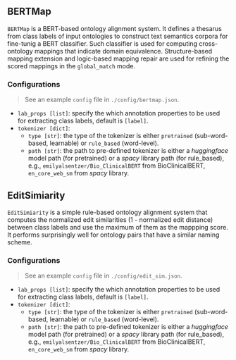 ## BERTMap

`BERTMap` is a BERT-based ontology alignment system. It defines a thesarus from class labels of input ontologies to construct text semantics corpora for fine-tunig a BERT classifier. Such classifier is used for computing cross-ontology mappings that indicate domain equivalence. Structure-based mapping extension and logic-based mapping repair are used for refining the scored mappings in the `global_match` mode.

### Configurations
> See an example `config` file in `./config/bertmap.json`.

- `lab_props [list]`: specify the which annotation properties to be used for extracting class labels, default is `[label]`.
- `tokenizer [dict]`:
  - `type [str]`: the type of the tokenizer is either `pretrained` (sub-word-based, learnable) or `rule_based` (word-level).
  - `path [str]`: the path to pre-defined tokenizer is either a *huggingface* model path (for pretrained) or a *spacy* library path (for rule_based), e.g., `emilyalsentzer/Bio_ClinicalBERT` from BioClinicalBERT, `en_core_web_sm` from *spacy* library.

## EditSimiarity

`EditSimiarity` is a simple rule-based ontology alignment system that computes the normalized edit similarities (1 - normalized edit distance) between class labels and use the maximum of them as the mappping score. It performs surprisingly well for ontology pairs that have a similar naming scheme.

### Configurations
> See an example `config` file in `./config/edit_sim.json`.
> 
- `lab_props [list]`: specify the which annotation properties to be used for extracting class labels, default is `[label]`.
- `tokenizer [dict]`:
  - `type [str]`: the type of the tokenizer is either `pretrained` (sub-word-based, learnable) or `rule_based` (word-level).
  - `path [str]`: the path to pre-defined tokenizer is either a *huggingface* model path (for pretrained) or a *spacy* library path (for rule_based), e.g., `emilyalsentzer/Bio_ClinicalBERT` from BioClinicalBERT, `en_core_web_sm` from *spacy* library.